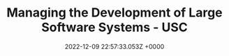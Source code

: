 ---
title: "Managing the Development of Large Software Systems - USC"
link: "http://www-scf.usc.edu/~csci201/lectures/Lecture11/royce1970.pdf"
date: "2022-12-09 22:57:33.053Z +0000"
description: ""
category: "papers"
---